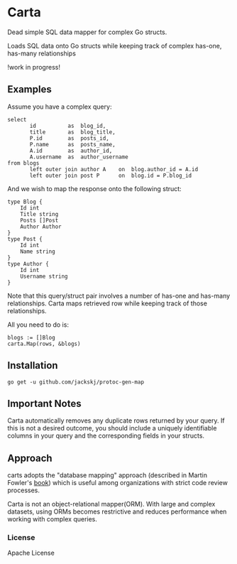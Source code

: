 # Carta
Dead simple SQL data mapper for complex Go structs. 

Loads SQL data onto Go structs while keeping track of complex has-one, has-many relationships

!work in progress! 

## Examples 

Assume you have a complex query:
```
select
       id          as  blog_id,
       title       as  blog_title,
       P.id        as  posts_id,
       P.name      as  posts_name,
       A.id        as  author_id,
       A.username  as  author_username
from blogs
       left outer join author A    on  blog.author_id = A.id
       left outer join post P      on  blog.id = P.blog_id
```
And we wish to map the response onto the following struct:
```
type Blog {
	Id int
	Title string
	Posts []Post
	Author Author
}
type Post {
	Id int
	Name string 
}
type Author {
	Id int
	Username string
}
```
Note that this query/struct pair involves a number of has-one and has-many relationships. Carta maps retrieved row while keeping track of those relationships. 

All you need to do is: 
```
blogs := []Blog
carta.Map(rows, &blogs)
```


## Installation 
```
go get -u github.com/jackskj/protoc-gen-map
```


## Important Notes 
Carta automatically removes any duplicate rows returned by your query. If this is not a desired outcome, you should include a uniquely identifiable columns in your query and the corresponding fields in your structs.

## Approach
carts adopts the "database mapping" approach (described in Martin Fowler's [book](https://books.google.com/books?id=FyWZt5DdvFkC&lpg=PA1&dq=Patterns%20of%20Enterprise%20Application%20Architecture%20by%20Martin%20Fowler&pg=PT187#v=onepage&q=active%20record&f=false)) which is useful among organizations with strict code review processes.

Carta is not an object-relational mapper(ORM). With large and complex datasets, using ORMs becomes restrictive and reduces performance when working with complex queries. 

### License
Apache License
